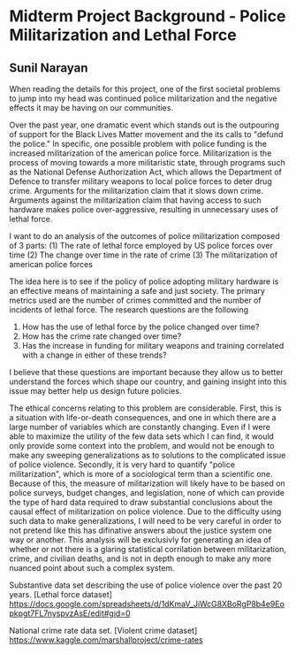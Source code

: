 # Midterm Project Background - Police Militarization and Lethal Force
## Sunil Narayan

When reading the details for this project, one of the first societal problems to jump into my head was continued police militarization and the negative effects it may be having on our communities. 

Over the past year, one dramatic event which stands out is the outpouring of support for the Black Lives Matter movement and the its calls to "defund the police." In specific, one possible problem with police funding is the increased militarization of the american police force. Militarization is the process of moving towards a more militaristic state, through programs such as the National Defense Authorization Act, which allows the Department of Defence to transfer military weapons to local police forces to deter drug crime. Arguments for the militarization claim that it slows down crime. Arguments against the militarization claim that having access to such hardware makes police over-aggressive, resulting in unnecessary uses of lethal force. 

I want to do an analysis of the outcomes of police militarization composed of 3 parts: 
(1) The rate of lethal force employed by US police forces over time
(2) The change over time in the rate of crime
(3) The militarization of american police forces

The idea here is to see if the policy of police adopting military hardware is an effective means of maintaining a safe and just society. The primary metrics used are the number of crimes committed and the number of incidents of lethal force. The research questions are the following 

1. How has the use of lethal force by the police changed over time?
2. How has the crime rate changed over time?
3. Has the increase in funding for military weapons and training correlated with a change in either of these trends?

I believe that these questions are important because they allow us to better understand the forces which shape our country, and gaining insight into this issue may better help us design future policies. 

The ethical concerns relating to this problem are considerable. First, this is a situation with life-or-death consequences, and one in which there are a large number of variables which are constantly changing. Even if I were able to maximize the utility of the few data sets which I can find, it would only provide some context into the problem, and would not be enough to make any sweeping generalizations as to solutions to the complicated issue of police violence. Secondly, it is very hard to quantify "police militarization", which is more of a sociological term than a scientific one. Because of this, the measure of militarization will likely have to be based on police surveys, budget changes, and legislation, none of which can provide the type of hard data required to draw substantial conclusions about the causal effect of militarization on police violence. Due to the difficulty using such data to make generalizations, I will need to be very careful in order to not pretend like this has difinative answers about the justice system one way or another. This analysis will be exclusivly for generating an idea of whether or not there is a glaring statistical corrilation between militarization, crime, and civilian deaths, and is not in depth enough to make any more nuanced point about such a complex system.


Substantive data set describing the use of police violence over the past 20 years. 
[Lethal force dataset] <https://docs.google.com/spreadsheets/d/1dKmaV_JiWcG8XBoRgP8b4e9Eopkpgt7FL7nyspvzAsE/edit#gid=0> 

National crime rate data set.
[Violent crime dataset] <https://www.kaggle.com/marshallproject/crime-rates>

